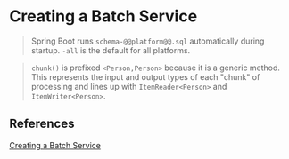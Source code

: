 # Creating a Batch Service

> Spring Boot runs `schema-@@platform@@.sql` automatically during startup.
> `-all` is the default for all platforms.

> `chunk()` is prefixed `<Person,Person>` because it is a generic method. This represents the
> input and output types of each "chunk" of processing and lines up with
> `ItemReader<Person>` and `ItemWriter<Person>`.

## References

[Creating a Batch Service][1]

[1]: https://spring.io/guides/gs/batch-processing/